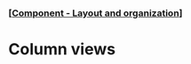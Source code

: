 ### [[Component - Layout and organization](./human-interface-guidelines-markdown/Component/layout-and-organization.md)]  
  
# **Column views**  

